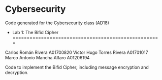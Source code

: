 # Cybersecurity

Code generated for the Cybersecurity class (AD18)

 *  Lab 1: The Bifid Cipher
====================================================

Carlos Román Rivera           A01700820
Victor Hugo Torres Rivera     A01701017
Marco Antonio Mancha Alfaro   A01206194

Code to implement the Bifid Cipher, including message encryption and decryption.